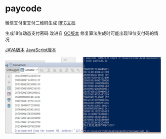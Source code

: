 # paycode
微信支付宝支付二维码生成
[RFC文档][RFC]

生成18位动态支付密码
改进自 [GO版本][1]
修复算法生成时可能出现19位支付码的情况

[JAVA版本](https://github.com/rc452860/paycode)
[JavaScript版本](https://github.com/rc452860/paycode_js)

![certificate](./img/certificate.png)

[RFC]: https://tools.ietf.org/html/rfc4226
[1]: https://github.com/funkygao/paycode

